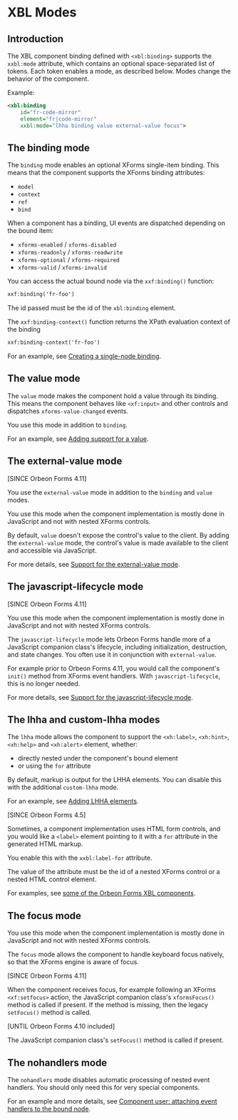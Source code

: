 # XBL Modes

<!-- toc -->

## Introduction

The XBL component binding defined with `<xbl:binding>` supports the `xxbl:mode` attribute, which contains an optional space-separated list of tokens. Each token enables a mode, as described below. Modes change the behavior of the component.

Example:

```xml
<xbl:binding
    id="fr-code-mirror"
    element="fr|code-mirror"
    xxbl:mode="lhha binding value external-value focus">
```

## The binding mode

The `binding` mode enables an optional XForms single-item binding. This means that the component supports the XForms binding attributes:

* `model`
* `context`
* `ref`
* `bind`

When a component has a binding, UI events are dispatched depending on the bound item:

* `xforms-enabled` / `xforms-disabled`
* `xforms-readonly` / `xforms-readwrite`
* `xforms-optional` / `xforms-required`
* `xforms-valid` / `xforms-invalid`

You can access the actual bound node via the `xxf:binding()` function:

```xml
xxf:binding('fr-foo')
```

The id passed must be the id of the `xbl:binding` element.

The `xxf:binding-context()` function returns the XPath evaluation context of the binding

```xml
xxf:binding-context('fr-foo')
```

For an example, see [Creating a single-node binding](http://doc.orbeon.com/xforms/xbl/tutorial.html#creating-a-single-node-binding).

## The value mode

The `value` mode makes the component hold a value through its binding. This means the component behaves like `<xf:input>` and other controls and dispatches `xforms-value-changed` events.

You use this mode in addition to `binding`.

For an example, see [Adding support for a value](http://doc.orbeon.com/xforms/xbl/tutorial.html#adding-support-for-a-value).

## The external-value mode

[SINCE Orbeon Forms 4.11]

You use the `external-value` mode in addition to the `binding` and `value` modes.

You use this mode when the component implementation is mostly done in JavaScript and not with nested XForms controls.

By default, `value` doesn't expose the control's value to the client. By adding the `external-value` mode, the control's value is made available to the client and accessible via JavaScript.

For more details, see [Support for the external-value mode](javascript.md#support-for-the-externalvalue-mode).

## The javascript-lifecycle mode

[SINCE Orbeon Forms 4.11]

You use this mode when the component implementation is mostly done in JavaScript and not with nested XForms controls.

The `javascript-lifecycle` mode lets Orbeon Forms handle more of a JavaScript companion class's lifecycle, including initialization, destruction, and state changes. You often use it in conjunction with `external-value`.

For example prior to Orbeon Forms 4.11, you would call the component's `init()` method from XForms event handlers. With `javascript-lifecycle`, this is no longer needed.

For more details, see [Support for the javascript-lifecycle mode](javascript.md#support-for-the-javascriptlifecycle-mode).

## The lhha and custom-lhha modes

The `lhha` mode allows the component to support the `<xh:label>`, `<xh:hint>`, `<xh:help>` and `<xh:alert>` element, whether:

- directly nested under the component's bound element
- or using the `for` attribute

By default, markup is output for the LHHA elements. You can disable this with the additional `custom-lhha` mode.

For an example, see [Adding LHHA elements](http://doc.orbeon.com/xforms/xbl/tutorial.html#adding-lhha-elements).

[SINCE Orbeon Forms 4.5]

Sometimes, a component implementation uses HTML form controls, and you would like a `<label>` element pointing to it with a `for` attribute in the generated HTML markup.

You enable this with the `xxbl:label-for` attribute.

The value of the attribute must be the id of a nested XForms control or a nested HTML control element.

For examples, see [some of the Orbeon Forms XBL components](https://github.com/orbeon/orbeon-forms/tree/master/src/resources-packaged/xbl/orbeon).

## The focus mode

You use this mode when the component implementation is mostly done in JavaScript and not with nested XForms controls.

The `focus` mode allows the component to handle keyboard focus natively, so that the XForms engine is aware of focus.

[SINCE Orbeon Forms 4.11]

When the component receives focus, for example following an XForms `<xf:setfocus>` action, the JavaScript companion class's `xformsFocus()` method is called if present. If the method is missing, then the legacy `setFocus()` method is called.

[UNTIL Orbeon Forms 4.10 included]

The JavaScript companion class's `setFocus()` method is called if present.

## The nohandlers mode

The `nohandlers` mode disables automatic processing of nested event handlers. You should only need this for very special components.

For an example and more details, see [Component user: attaching event handlers to the bound node](http://doc.orbeon.com/xforms/xbl/event-handling.html#component-user-attaching-event-handlers-to-the-bound-node).
